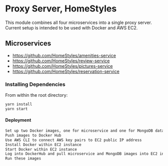 # Proxy Server, HomeStyles

This module combines all four microservices into a single proxy server. Current setup is intended to be used with Docker and AWS EC2. 

## Microservices

  - https://github.com/HomeStyles/amenities-service
  - https://github.com/HomeStyles/review-service
  - https://github.com/HomeStyles/pictures-service
  - https://github.com/HomeStyles/reservation-service

### Installing Dependencies

From within the root directory:

```sh
yarn install
yarn start
```
#### Deployment

```sh
Set up two Docker images, one for microservice and one for MongoDB database. 
Push images to Docker Hub
Use AWS CLI to connect AWS key pairs to EC2 public IP address
Install Docker within EC2 instance
Start Docker within EC2 instance
Log into DockerHub and pull microservice and MongoDB images into EC2 instance
Run these images
```
